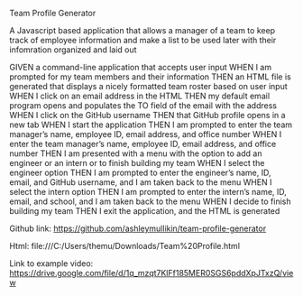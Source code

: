 Team Profile Generator

A Javascript based application that allows a manager of a team to keep track of employee information and make a list to be used later with their infomration organized and laid out

GIVEN a command-line application that accepts user input
WHEN I am prompted for my team members and their information
THEN an HTML file is generated that displays a nicely formatted team roster based on user input
WHEN I click on an email address in the HTML
THEN my default email program opens and populates the TO field of the email with the address
WHEN I click on the GitHub username
THEN that GitHub profile opens in a new tab
WHEN I start the application
THEN I am prompted to enter the team manager’s name, employee ID, email address, and office number
WHEN I enter the team manager’s name, employee ID, email address, and office number
THEN I am presented with a menu with the option to add an engineer or an intern or to finish building my team
WHEN I select the engineer option
THEN I am prompted to enter the engineer’s name, ID, email, and GitHub username, and I am taken back to the menu
WHEN I select the intern option
THEN I am prompted to enter the intern’s name, ID, email, and school, and I am taken back to the menu
WHEN I decide to finish building my team
THEN I exit the application, and the HTML is generated

Github link: https://github.com/ashleymullikin/team-profile-generator

Html: file:///C:/Users/themu/Downloads/Team%20Profile.html

Link to example video:
https://drive.google.com/file/d/1q_mzqt7KlFf185MER0SGS6pddXpJTxzQ/view

